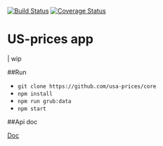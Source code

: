 [![Build Status](https://travis-ci.org/usa-prices/core.svg?branch=master)](https://travis-ci.org/usa-prices/core)
[![Coverage Status](https://coveralls.io/repos/github/usa-prices/core/badge.svg?branch=master)](https://coveralls.io/github/usa-prices/core?branch=master)

# US-prices app

| wip

##Run

* `git clone https://github.com/usa-prices/core`
* `npm install`
* `npm run grub:data`
* `npm start`

##Api doc

[Doc](DOCS.md)
